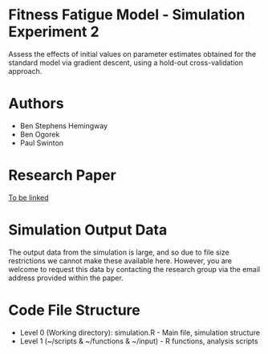 # Fitness Fatigue Model - Simulation Experiment 2

Assess the effects of initial values on parameter estimates obtained for the standard model via gradient descent, using a hold-out cross-validation approach.

# Authors
* Ben Stephens Hemingway
* Ben Ogorek
* Paul Swinton

# Research Paper
[To be linked](github.com/bsh2)

# Simulation Output Data
The output data from the simulation is large, and so due to file size restrictions we cannot make these available here. However, you are welcome to request this data by contacting the research group via the email address provided within the paper.

# Code File Structure
* Level 0 (Working directory): simulation.R - Main file, simulation structure
* Level 1 (~/scripts & ~/functions & ~/input) - R functions, analysis scripts
